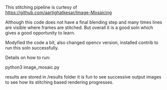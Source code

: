 This stitching pipeline is curtesy of https://github.com/aartighatkesar/Image-Mosaicing

Although this code does not have a final blending step and many times lines are visible where frames are stitched.
But overall it is a good soln which gives a good opportunity to learn.


Modyfied the code a bit, also changed opencv version, installed contrib to run this soln successfully.

Details on how to run:

python3 image_mosaic.py

results are stored in /results folder
it is fun to see successive output images to see how its stitching based rendering progresses.
